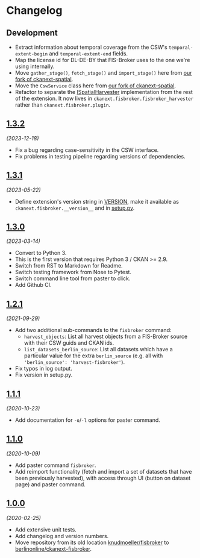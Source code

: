 # Changelog

## Development

- Extract information about temporal coverage from the CSW's `temporal-extent-begin` and `temporal-extent-end` fields.
- Map the license id for DL-DE-BY that FIS-Broker uses to the one we're using internally.
- Move `gather_stage()`, `fetch_stage()` and `import_stage()` here from [our fork of ckanext-spatial](https://github.com/berlinonline/ckanext-spatial/tree/bo_prs).
- Move the `CswService` class here from [our fork of ckanext-spatial](https://github.com/berlinonline/ckanext-spatial/tree/bo_prs).
- Refactor to separate the [ISpatialHarvester](https://docs.ckan.org/projects/ckanext-spatial/en/latest/harvesters.html#customizing-the-harvesters) implementation from the rest of the extension. It now lives in `ckanext.fisbroker.fisbroker_harvester` rather than `ckanext.fisbroker.plugin`.

## [1.3.2](https://github.com/berlinonline/ckanext-fisbroker/releases/tag/1.3.2)

_(2023-12-18)_

- Fix a bug regarding case-sensitivity in the CSW interface.
- Fix problems in testing pipeline regarding versions of dependencies.


## [1.3.1](https://github.com/berlinonline/ckanext-fisbroker/releases/tag/1.3.1)

_(2023-05-22)_

- Define extension's version string in [VERSION](VERSION), make it available as `ckanext.fisbroker.__version__` and in [setup.py](setup.py).


## [1.3.0](https://github.com/berlinonline/ckanext-fisbroker/releases/tag/1.3.0)

_(2023-03-14)_

- Convert to Python 3.
- This is the first version that requires Python 3 / CKAN >= 2.9.
- Switch from RST to Markdown for Readme.
- Switch testing framework from Nose to Pytest.
- Switch command line tool from paster to click.
- Add Github CI.

## [1.2.1](https://github.com/berlinonline/ckanext-fisbroker/releases/tag/1.2.1)

_(2021-09-29)_

- Add two additional sub-commands to the `fisbroker` command:
  - `harvest_objects`: List all harvest objects from a FIS-Broker source with their CSW guids and CKAN ids.
  - `list_datasets_berlin_source`: List all datasets which have a particular value for the extra `berlin_source` (e.g. all with `'berlin_source': 'harvest-fisbroker'`).
- Fix typos in log output.
- Fix version in setup.py.

## [1.1.1](https://github.com/berlinonline/ckanext-fisbroker/releases/tag/1.1.1)

_(2020-10-23)_

- Add documentation for `-o`/`-l` options for paster command.

## [1.1.0](https://github.com/berlinonline/ckanext-fisbroker/releases/tag/1.1.0)

_(2020-10-09)_

- Add paster command `fisbroker`.
- Add reimport functionality (fetch and import a set of datasets that have been previously harvested), with access through UI (button on dataset page) and paster command.

## [1.0.0](https://github.com/berlinonline/ckanext-fisbroker/releases/tag/1.0.0)

_(2020-02-25)_

- Add extensive unit tests.
- Add changelog and version numbers.
- Move repository from its old location [knudmoeller/fisbroker](https://github.com/knudmoeller/fisbroker) to [berlinonline/ckanext-fisbroker](https://github.com/berlinonline/ckanext-fisbroker).
